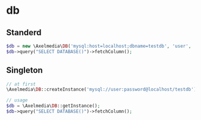 # db

## Standerd

```php
$db = new \Axelmedia\DB('mysql:host=localhost;dbname=testdb', 'user', 'password');
$db->query("SELECT DATABASE()")->fetchColumn();
```

## Singleton

```php
// at first
\Axelmedia\DB::createInstance('mysql://user:password@localhost/testdb');

// usage
$db = \Axelmedia\DB::getInstance();
$db->query("SELECT DATABASE()")->fetchColumn();
```
